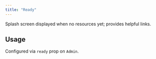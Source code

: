 ```yaml
---
title: "Ready"
---
```


Splash screen displayed when no resources yet; provides helpful links.

## Usage

Configured via `ready` prop on `Admin`.
